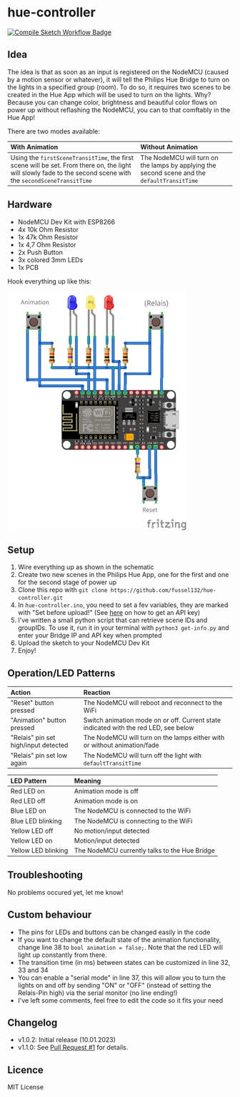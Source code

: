 # hue-controller
<a href="https://github.com/fussel132/hue-controller/actions"><img src="https://github.com/fussel132/hue-controller/actions/workflows/compile-sketch.yml/badge.svg?branch=main" alt="Compile Sketch Workflow Badge"></a>

## Idea
The idea is that as soon as an input is registered on the NodeMCU (caused by a motion sensor or whatever), it will tell the Philips Hue Bridge to turn on the lights in a specified group (room). To do so, it requires two scenes to be created in the Hue App which will be used to turn on the lights. Why? Because you can change color, brightness and beautiful color flows on power up without reflashing the NodeMCU, you can to that comftably in the Hue App! 

There are two modes available:

| With Animation | Without Animation |
|:---------------|:------------------|
|Using the `firstSceneTransitTime`, the first scene will be set. From there on, the light will slowly fade to the second scene with the `secondSceneTransitTime`|The NodeMCU will turn on the lamps by applying the second scene and the `defaultTransitTime`|

## Hardware
- NodeMCU Dev Kit with ESP8266
- 4x 10k Ohm Resistor
- 1x 47k Ohm Resistor
- 1x 4,7 Ohm Resistor
- 2x Push Button
- 3x colored 3mm LEDs
- 1x PCB

Hook everything up like this:

<img src="schematics/hue-controller.png" alt="drawing" width="400"/>

## Setup
1. Wire everything up as shown in the schematic
2. Create two new scenes in the Philips Hue App, one for the first and one for the second stage of power up
3. Clone this repo with `git clone https://github.com/fussel132/hue-controller.git`
4. In `hue-controller.ino`, you need to set a fev variables, they are marked with "Set before upload!" (See [here](https://developers.meethue.com/develop/get-started-2/) on how to get an API key)
5. I've written a small python script that can retrieve scene IDs and groupIDs. To use it, run it in your terminal with `python3 get-info.py` and enter your Bridge IP and API key when prompted
6. Upload the sketch to your NodeMCU Dev Kit
7. Enjoy!

## Operation/LED Patterns
|Action|Reaction|
|:-----|:-------|
|"Reset" button pressed|The NodeMCU will reboot and reconnect to the WiFi|
|"Animation" button pressed| Switch animation mode on or off. Current state indicated with the red LED, see below|
|"Relais" pin set high/input detected|The NodeMCU will turn on the lamps either with or without animation/fade|
|"Relais" pin set low again|The NodeMCU will turn off the light with `defaultTransitTime`|

|LED Pattern|Meaning|
|:----------|:------|
|Red LED on|Animation mode is off|
|Red LED off|Animation mode is on|
|Blue LED on|The NodeMCU is connected to the WiFi|
|Blue LED blinking|The NodeMCU is connecting to the WiFi|
|Yellow LED off|No motion/input detected|
|Yellow LED on|Motion/input detected|
|Yellow LED blinking|The NodeMCU currently talks to the Hue Bridge|

## Troubleshooting
No problems occured yet, let me know!

## Custom behaviour
- The pins for LEDs and buttons can be changed easily in the code
- If you want to change the default state of the animation functionality, change line 38 to `bool animation = false;`. Note that the red LED will light up constantly from there.
- The transition time (in ms) between states can be customized in line 32, 33 and 34
- You can enable a "serial mode" in line 37, this will allow you to turn the lights on and off by sending "ON" or "OFF" (instead of setting the Relais-Pin high) via the serial monitor (no line ending!)
- I've left some comments, feel free to edit the code so it fits your need

## Changelog
- v1.0.2: Initial release (10.01.2023)
- v1.1.0: See [Pull Request #1](https://github.com/fussel132/hue-controller/pull/1) for details.

## Licence
MIT License
